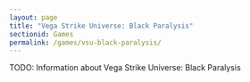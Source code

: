 ```yaml
---
layout: page
title: "Vega Strike Universe: Black Paralysis"
sectionid: Games
permalink: /games/vsu-black-paralysis/
---
```


TODO: Information about Vega Strike Universe: Black Paralysis
